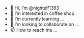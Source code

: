 - 👋 Hi, I’m @nightelf1363
- 👀 I’m interested in coffee shop
- 🌱 I’m currently learning ...
- 💞️ I’m looking to collaborate on ...
- 📫 How to reach me ...

<!---
nightelf1363/nightelf1363 is a ✨ special ✨ repository because its `README.md` (this file) appears on your GitHub profile.
You can click the Preview link to take a look at your changes.
--->
